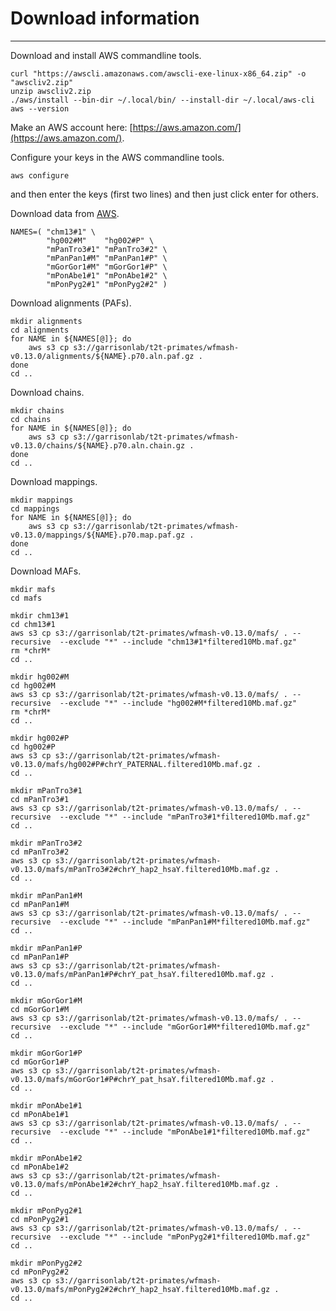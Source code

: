 # Download information
----------------------

Download and install AWS commandline tools.
```
curl "https://awscli.amazonaws.com/awscli-exe-linux-x86_64.zip" -o "awscliv2.zip"
unzip awscliv2.zip
./aws/install --bin-dir ~/.local/bin/ --install-dir ~/.local/aws-cli
aws --version
```

Make an AWS account here: [https://aws.amazon.com/](https://aws.amazon.com/).

Configure your keys in the AWS commandline tools.
```
aws configure 
```
and then enter the keys (first two lines) and then just click enter for others.

Download data from [AWS](https://garrisonlab.s3.amazonaws.com/index.html?prefix=t2t-primates/wfmash-v0.13.0/).
```
NAMES=( "chm13#1" \
        "hg002#M"    "hg002#P" \
        "mPanTro3#1" "mPanTro3#2" \
        "mPanPan1#M" "mPanPan1#P" \
        "mGorGor1#M" "mGorGor1#P" \
        "mPonAbe1#1" "mPonAbe1#2" \
        "mPonPyg2#1" "mPonPyg2#2" )
```

Download alignments (PAFs).
```
mkdir alignments
cd alignments
for NAME in ${NAMES[@]}; do
    aws s3 cp s3://garrisonlab/t2t-primates/wfmash-v0.13.0/alignments/${NAME}.p70.aln.paf.gz .
done
cd ..
```

Download chains.
```
mkdir chains
cd chains
for NAME in ${NAMES[@]}; do
    aws s3 cp s3://garrisonlab/t2t-primates/wfmash-v0.13.0/chains/${NAME}.p70.aln.chain.gz .
done
cd ..
```

Download mappings.
```
mkdir mappings
cd mappings
for NAME in ${NAMES[@]}; do
    aws s3 cp s3://garrisonlab/t2t-primates/wfmash-v0.13.0/mappings/${NAME}.p70.map.paf.gz .
done
cd ..
```

Download MAFs.
```
mkdir mafs
cd mafs
```

```
mkdir chm13#1
cd chm13#1
aws s3 cp s3://garrisonlab/t2t-primates/wfmash-v0.13.0/mafs/ . --recursive  --exclude "*" --include "chm13#1*filtered10Mb.maf.gz"
rm *chrM*
cd ..
```

```
mkdir hg002#M
cd hg002#M
aws s3 cp s3://garrisonlab/t2t-primates/wfmash-v0.13.0/mafs/ . --recursive  --exclude "*" --include "hg002#M*filtered10Mb.maf.gz"
rm *chrM*
cd ..

mkdir hg002#P
cd hg002#P
aws s3 cp s3://garrisonlab/t2t-primates/wfmash-v0.13.0/mafs/hg002#P#chrY_PATERNAL.filtered10Mb.maf.gz .
cd ..
```

```
mkdir mPanTro3#1
cd mPanTro3#1
aws s3 cp s3://garrisonlab/t2t-primates/wfmash-v0.13.0/mafs/ . --recursive  --exclude "*" --include "mPanTro3#1*filtered10Mb.maf.gz"
cd ..

mkdir mPanTro3#2
cd mPanTro3#2
aws s3 cp s3://garrisonlab/t2t-primates/wfmash-v0.13.0/mafs/mPanTro3#2#chrY_hap2_hsaY.filtered10Mb.maf.gz .
cd ..
```


```
mkdir mPanPan1#M
cd mPanPan1#M
aws s3 cp s3://garrisonlab/t2t-primates/wfmash-v0.13.0/mafs/ . --recursive  --exclude "*" --include "mPanPan1#M*filtered10Mb.maf.gz"
cd ..

mkdir mPanPan1#P
cd mPanPan1#P
aws s3 cp s3://garrisonlab/t2t-primates/wfmash-v0.13.0/mafs/mPanPan1#P#chrY_pat_hsaY.filtered10Mb.maf.gz .
cd ..
```


```
mkdir mGorGor1#M
cd mGorGor1#M
aws s3 cp s3://garrisonlab/t2t-primates/wfmash-v0.13.0/mafs/ . --recursive  --exclude "*" --include "mGorGor1#M*filtered10Mb.maf.gz"
cd ..

mkdir mGorGor1#P
cd mGorGor1#P
aws s3 cp s3://garrisonlab/t2t-primates/wfmash-v0.13.0/mafs/mGorGor1#P#chrY_pat_hsaY.filtered10Mb.maf.gz .
cd ..
```

```
mkdir mPonAbe1#1
cd mPonAbe1#1
aws s3 cp s3://garrisonlab/t2t-primates/wfmash-v0.13.0/mafs/ . --recursive  --exclude "*" --include "mPonAbe1#1*filtered10Mb.maf.gz"
cd ..

mkdir mPonAbe1#2
cd mPonAbe1#2
aws s3 cp s3://garrisonlab/t2t-primates/wfmash-v0.13.0/mafs/mPonAbe1#2#chrY_hap2_hsaY.filtered10Mb.maf.gz .
cd ..
```
```
mkdir mPonPyg2#1
cd mPonPyg2#1
aws s3 cp s3://garrisonlab/t2t-primates/wfmash-v0.13.0/mafs/ . --recursive  --exclude "*" --include "mPonPyg2#1*filtered10Mb.maf.gz"
cd ..

mkdir mPonPyg2#2
cd mPonPyg2#2
aws s3 cp s3://garrisonlab/t2t-primates/wfmash-v0.13.0/mafs/mPonPyg2#2#chrY_hap2_hsaY.filtered10Mb.maf.gz .
cd ..
```
